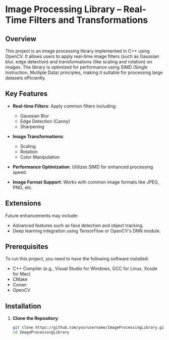 # Image Processing Library – Real-Time Filters and Transformations

## Overview

This project is an image processing library implemented in C++ using OpenCV. It allows users to apply real-time image filters (such as Gaussian blur, edge detection) and transformations (like scaling and rotation) on images. The library is optimized for performance using SIMD (Single Instruction, Multiple Data) principles, making it suitable for processing large datasets efficiently.

## Key Features

- **Real-time Filters**: Apply common filters including:
  - Gaussian Blur
  - Edge Detection (Canny)
  - Sharpening

- **Image Transformations**:
  - Scaling
  - Rotation
  - Color Manipulation

- **Performance Optimization**: Utilizes SIMD for enhanced processing speed.

- **Image Format Support**: Works with common image formats like JPEG, PNG, etc.

## Extensions

Future enhancements may include:
- Advanced features such as face detection and object tracking.
- Deep learning integration using TensorFlow or OpenCV's DNN module.

## Prerequisites

To run this project, you need to have the following software installed:

- C++ Compiler (e.g., Visual Studio for Windows, GCC for Linux, Xcode for Mac)
- CMake
- Conan
- OpenCV

## Installation

1. **Clone the Repository**:

   ```bash
   git clone https://github.com/yourusername/ImageProcessingLibrary.git
   cd ImageProcessingLibrary
